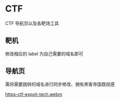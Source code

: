 # CTF 

CTF 导航页以及各靶场工具

## 靶机

修改相应的 label 为自己需要的域名即可

## 导航页

需将需要跳转的域名进行同步修改、拥有黑客帝国既视感

[https-ctf-expoli-tech.webm](images/https-ctf-expoli-tech.webm)
